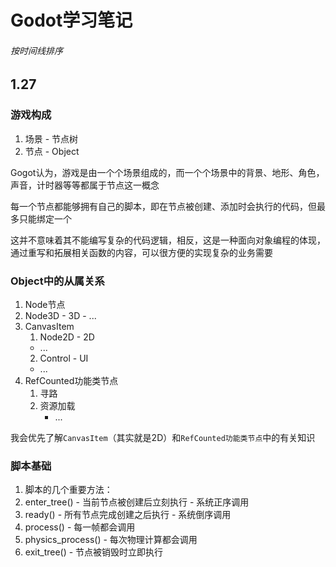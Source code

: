 # Godot学习笔记

###### 按时间线排序

## 1.27

### 游戏构成

1. 场景 - 节点树
2. 节点 - Object

Gogot认为，游戏是由一个个场景组成的，而一个个场景中的背景、地形、角色，声音，计时器等等都属于节点这一概念

每一个节点都能够拥有自己的脚本，即在节点被创建、添加时会执行的代码，但最多只能绑定一个

这并不意味着其不能编写复杂的代码逻辑，相反，这是一种面向对象编程的体现，通过重写和拓展相关函数的内容，可以很方便的实现复杂的业务需要

### Object中的从属关系

1. Node节点
  1. Node3D - 3D
    - ...
  2. CanvasItem
	  1. Node2D - 2D
       - ...
		2. Control - UI
       - ...
2. RefCounted功能类节点
	1. 寻路
	2. 资源加载
		- ...

我会优先了解`CanvasItem`（其实就是2D）和`RefCounted功能类节点`中的有关知识

### 脚本基础

1. 脚本的几个重要方法：
  1. enter_tree() - 当前节点被创建后立刻执行
    - 系统正序调用
  2. ready() - 所有节点完成创建之后执行
    - 系统倒序调用
  3. process() - 每一帧都会调用
  4. physics_process() - 每次物理计算都会调用
  5. exit_tree() - 节点被销毁时立即执行